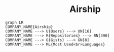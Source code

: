 <h1 align="center">Airship</h1>

```mermaid
graph LR
COMPANY_NAME{Airship}
COMPANY_NAME ---> U{Users} ---> UN[16]
COMPANY_NAME ---> R{Repositories} ---> RN[390]
COMPANY_NAME ---> G{Gists} ---> GN[8]
COMPANY_NAME ---> ML{Most Used<br>Languages}
```
